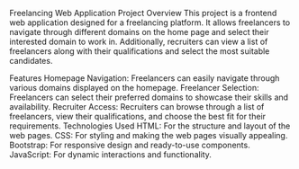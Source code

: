 Freelancing Web Application
Project Overview
This project is a frontend web application designed for a freelancing platform. It allows freelancers to navigate through different domains on the home page and select their interested domain to work in. Additionally, recruiters can view a list of freelancers along with their qualifications and select the most suitable candidates.

Features
Homepage Navigation: Freelancers can easily navigate through various domains displayed on the homepage.
Freelancer Selection: Freelancers can select their preferred domains to showcase their skills and availability.
Recruiter Access: Recruiters can browse through a list of freelancers, view their qualifications, and choose the best fit for their requirements.
Technologies Used
HTML: For the structure and layout of the web pages.
CSS: For styling and making the web pages visually appealing.
Bootstrap: For responsive design and ready-to-use components.
JavaScript: For dynamic interactions and functionality.
